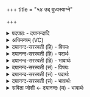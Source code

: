 +++
title = "५४ उद् बुध्यस्वाग्ने"

+++
<details><summary>पदपाठः - दयानन्दादि</summary>

उत्। बु॒ध्य॒स्व॒। अ॒ग्ने॒। प्रति॑। जा॒गृ॒हि॒। त्वम्। इ॒ष्टा॒पू॒र्त्ते इती॑ष्टाऽपू॒र्त्ते। सम्। सृ॒जे॒था॒म्। अ॒यम्। च॒। अ॒स्मिन्। स॒ध॒स्थ॒ इति॑ स॒धऽस्थे॑। अधि॑। उत्त॑रस्मि॒न्नित्युत्ऽत॑रस्मिन्। विश्वे॑। दे॒वाः॒। यज॑मानः। च॒। सी॒द॒त॒। ५४।
</details>

<details><summary>अधिमन्त्रम् (VC)</summary>

- अग्निर्देवता
- परमेष्ठी ऋषिः
- आर्षी त्रिष्टुप्
- धैवतः
</details>

<details><summary>दयानन्द-सरस्वती (हि) - विषयः</summary>

फिर वही पूर्वोक्त विषय अगले मन्त्र में कहा है ॥
</details>

<details><summary>दयानन्द-सरस्वती (हि) - पदार्थः</summary>

पदार्थान्वयभाषाः -  हे (अग्ने) अच्छी विद्या से प्रकाशित स्त्री वा पुरुष ! तू (उद्बुध्यस्व) अच्छे प्रकार ज्ञान को प्राप्त हो सब के प्रति, (प्रति, जागृहि) अविद्यारूप निद्रा को छोड़ के विद्या से चेतन हो (त्वम्) तू स्त्री (च) और (अयम्) यह पुरुष दोनों (अस्मिन्) इस वर्त्तमान (सधस्थे) एक स्थान में और (उत्तरस्मिन्) आगामी समय में सदा (इष्टापूर्त्ते) इष्ट सुख, विद्वानों का सत्कार, ईश्वर का आराधन, अच्छा सङ्ग करना और सत्यविद्या आदि का दान देना यह इष्ट और पूर्णबल, ब्रह्मचर्य्य, विद्या की शोभा, पूर्ण युवा अवस्था, साधन और उपसाधन यह सब पूर्त्त इन दोनों को (सं, सृजेथाम्) सिद्ध किया करो (विश्वे) सब (देवाः) विद्वान् लोग (च) और (यजमानः) यज्ञ करनेवाले पुरुष, तू इस एक स्थान में (अधि, सीदत) उन्नतिपूर्वक स्थिर होओ ॥५४ ॥
</details>

<details><summary>दयानन्द-सरस्वती (हि) - भावार्थः</summary>

भावार्थभाषाः -  जैसे अग्नि सुगन्धादि के होम से इष्ट सुख देता और यज्ञकर्त्ता जन यज्ञ की सामग्री पूरी करता है, वैसे उत्तम विवाह किये स्त्री-पुरुष इस जगत् में आचरण किया करें। जब विवाह के लिये दृढ़ प्रीतिवाले स्त्री-पुरुष हों, तब विद्वानों को बुला के उन के समीप वेदोक्त प्रतिज्ञा करके पति और पत्नी बनें ॥५४ ॥
</details>

<details><summary>दयानन्द-सरस्वती (सं) - विषयः</summary>

पुनस्तमेव विषयमाह ॥
</details>

<details><summary>दयानन्द-सरस्वती (सं) - पदार्थः</summary>

पदार्थान्वयभाषाः -  हे अग्ने ! त्वमुद्बुध्यस्व, सर्वान् प्रति जागृहि, त्वमयं चास्मिन् सधस्थ उत्तरस्मिँश्च सदेष्टापूर्त्ते संसृजेथाम्। विश्वे देवा यजमानश्चैतस्मिन्नधि सीदत ॥५४ ॥
</details>

<details><summary>दयानन्द-सरस्वती (सं) - भावार्थः</summary>

भावार्थभाषाः -  यथाऽग्नियजमानौ सुखं पूर्णां सामग्रीं च साध्नुतस्तथा कृतविवाहाः स्त्रीपुरुषा अस्मिन् जगति समाचरन्तु। यदा विवाहाय दृढप्रीती स्त्रीपुरुषौ भवेतां, तदा विदुष आहूयैतेषां सन्निधौ वेदोक्ताः प्रतिज्ञाः कृत्वा पतिः पत्नी च भवेताम् ॥५४ ॥
</details>

<details><summary>सविता जोशी ← दयानन्दः (म) - भावार्थः</summary>

भावार्थभाषाः -  जसे सुगंधी होम करण्याने अग्नी सुखकारक ठरतो व यज्ञकर्ता सामग्रीने यज्ञ पूर्ण करतो तसे उत्तम विवाह केलेल्या स्त्री-पुरुषांनी या जगात वागावे. जेव्हा विवाह करावयाचा असेल तेव्हा दृढ प्रेम असलेल्या स्त्री-पुरुषांनी विद्वानांना आमंत्रित करून त्यांच्यासमोर वेदोक्त प्रतिज्ञा करून पती व पत्नी बनावे.
</details>